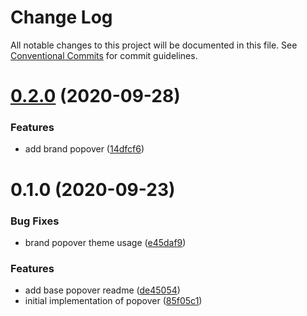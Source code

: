 # Change Log

All notable changes to this project will be documented in this file.
See [Conventional Commits](https://conventionalcommits.org) for commit guidelines.

# [0.2.0](https://github.com/vtex/onda/compare/@vtex-components/popover@0.1.0...@vtex-components/popover@0.2.0) (2020-09-28)


### Features

* add brand popover ([14dfcf6](https://github.com/vtex/onda/commit/14dfcf6e8b993b000f0cc43ab3c06afc1e280dc1))





# 0.1.0 (2020-09-23)


### Bug Fixes

* brand popover theme usage ([e45daf9](https://github.com/vtex/onda/commit/e45daf95b427cc01e0b44a5febc3d29a77c15a5b))


### Features

* add base popover readme ([de45054](https://github.com/vtex/onda/commit/de4505430bf466ac5d846815ed560fcdbd8bc755))
* initial implementation of popover ([85f05c1](https://github.com/vtex/onda/commit/85f05c1d9a90fde7f28f5582f7cca3891a02c700))
